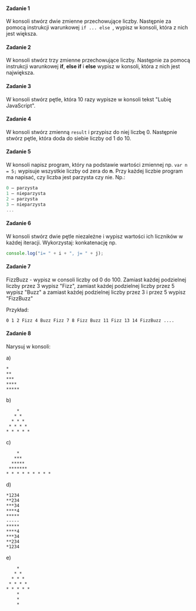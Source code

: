 #### Zadanie 1

W konsoli stwórz dwie zmienne przechowujące liczby. Następnie za pomocą instrukcji warunkowej `if ... else `, wypisz w konsoli, która z nich jest większa.

#### Zadanie 2

W konsoli stwórz trzy zmienne przechowujące liczby. Następnie za pomocą instrukcji warunkowej **if**, **else if** i **else**
wypisz w konsoli, która z nich jest największa.

#### Zadanie 3

W konsoli stwórz pętle, która 10 razy wypisze w konsoli tekst "Lubię JavaScript".

#### Zadanie 4

W konsoli stwórz zmienną `result` i przypisz do niej liczbę 0. Następnie stwórz pętle, która doda do siebie liczby od 1 do 10.

#### Zadanie 5

W konsoli napisz program, który na podstawie wartości zmiennej np. `var n = 5;` wypisuje wszystkie liczby od zera do **n**.
Przy każdej liczbie program ma napisać, czy liczba jest parzysta czy nie. Np.:

```JavaScript
0 – parzysta
1 – nieparzysta
2 – parzysta
3 – nieparzysta
...
```

#### Zadanie 6

W konsoli stwórz dwie pętle niezależne i wypisz wartości ich liczników w każdej iteracji. Wykorzystaj:
konkatenację np.

```JavaScript
console.log("i= " + i + ", j= " + j);
```

#### Zadanie 7

FizzBuzz - wypisz w consoli liczby od 0 do 100. Zamiast każdej podzielnej liczby przez 3 wypisz "Fizz", zamiast każdej podzielnej liczby przez 5 wypisz "Buzz" a zamiast każdej podzielnej liczby przez 3 i przez 5 wypisz "FizzBuzz"

Przykład:

```
0 1 2 Fizz 4 Buzz Fizz 7 8 Fizz Buzz 11 Fizz 13 14 FizzBuzz ....
```

#### Zadanie 8

Narysuj w konsoli:

a)

```
*
**
***
****
*****
```

b)

```
    *
   * *
  * * *
 * * * *
* * * * *
```

c)

```
    *
   ***
  *****
 *******
* * * * * * * * *
```

d)

```
*1234
**234
***34
****4
*****
-----
*****
****4
***34
**234
*1234
```

e)

```
    *
   * *
  * * *
 * * * *
* * * * *
    *
    *
    *
```
